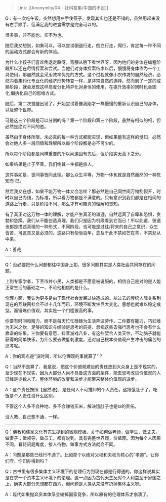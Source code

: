 > Link: [[Anonymity/04 - 社科答集/中国的不足]]

Q：有一次吃午饭，突然想用左手使筷子，发现其实也还是不错的，虽然用起来没有右手顺手，但满足我的进食需求是完全可以的。

很多事，非不能也，实不为也。

随后我又想到，如果可以，可以尝试倒退行走，倒立行走，爬行，肯定每一种不同的运动方式都会有新的体验。

为什么小孩子们喜欢倒退走路呀，弯腰从胯下看世界呀，因为他们的身体在编程阶段所以还在尽情探索和尝试。当他们对身体探索结束以后，慢慢将身体作为一个工具使用，那自然就会采用效率优先的方式。这个过程就像小农作坊的自然经济，必然向着集约化专业化的经济形势转变一样，是非常自然的选择。然而到了一定的成熟阶段，就会发现这样高度分化特异化对身体的使用，在提升效率的同时也会固化,偏执化自己的思维方式。

随后，第二次觉醒出现了，开始尝试着像我刚才一样慢慢的重新认识自己的身体，以及整个世界。

可是这三个阶段是可以分割的吗？第一个阶段和第三个阶段，虽然有相似的相，但必然是绝对不同的态。

虽然由于身体所限，未必真的每一种方式都能实现，但如果能有这样的觉知，必然会对他人多一层同情和理解所以每个阶段都是必不可少的。

所以每个阶段都是同样重要的所以闻道固有先后，但阶段实无高下之分。

如果结果是止于至善，我们终其一生都是旅人。 

这件事如是，世间事皆同此理。那么众生平等，万物一体也就是自然而然的一种觉知而
已。 

然后我又在想，如果不能万物一体又会怎样？那必然是自己同世间万物割裂开，时时以自己为镜，为标准，所以看万物都是不满意的。只有意识到我们都是在相同的道路上行走，只是阶段不同，那么才有可能真的理解和觉知。 

有了真正对这万物一体的理解，才能产生真正的谦逊，自然远离了自卑和恐惧，贪婪和急躁。我们从不能创造真理，我们只是因为机缘看到它而已！所以此道，彼道也都是描述真理的一种形式，不同阶段，也可能是过往/将来的自己之意识，众生皆苦，可这苦又是必须的。这路只有匆匆百年，念及于此不禁如芒在背，不禁悲从中来。

A：善哉

---

Q：没必要把什么问题都往中国身上扣，很多问题其实是人类社会共同存在的问题。

上到专家学者，下至市井小民，人类都是不愿意被说服的，相信自己是对的是人能正常生活的基础之一，不论他相信的是什么。

伦理方面，我认为更多是由于现代社会发展过快造成的。从过去的传统人际关系到现在的互联网社会不过十几年而已，环境不断发生巨大变化，思想也就难以稳定成型。而锤炼价值观，其实是一个门槛很高的事。

你要有时间和精力，而不是每天忙忙碌碌为生活奔波劳作。二你要有能力，巧妇难为无米之炊，足够的知识与经验是思考的前提，忽视这些去强行思考也不会有什么靠谱的结果。三你要有意愿，抖音游戏八卦，有这些契合人类天性，不动脑子就能获得的简单快乐，为什么要去做低刺激度，还对自己根本价值观产生冲击的痛苦的思考呢。

A：你的观点是"没时间，所以伦理观的事就算了"？

Q：当然不是算了，我是说，把这个价值观建设的责任放到大众身上是不现实的，至少现在不现实，因为大部分人尚不具备这方面的条件，能去思考改进价值观的人已经是少数人了。整体环境的改变和进步才能带来整体价值观的进步。

A：这个责任按照【自然法】，是任何人不可推卸的个人责任。这跟饿肚子了，吃饭是个人责任没什么区别。

不管这个人多不会种地、多不会赚钱买米，解決饿肚子也是ta的责任。

没人教、自己想不通，一样。

---

Q：佛教和儒家文化有先生提到的微观模板。关于如何做老师，做学生，做丈夫，做妻子；做领导，做员工，都有说到。具有完整世界观，价值观。因为每个人因果不同，看待问题角度，接人待物，做事方式方法就会不同。

A：问题是那些已经行不通了。比如那个以绝对父权和夫权为核心的“孝道”。让你们守，你们办得到吗？

Q：古书里有很多集体主义环境下的伦理行为到现在都是行得通的。你这样说其实是在求一个资本主义环境下的伦理。这一点因为古代天生反对个人利益至于家国之上，确实大部分思想都在西方，但问题是人类从来没有扔掉集体主义呀。

A：现代如果抛弃资本体系会输掉国家竞争，所以原有的伦理体系才崩溃了。

